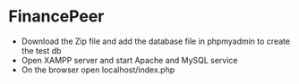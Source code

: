 # FinancePeer
- Download the Zip file and add the database file in phpmyadmin to create the test db
- Open XAMPP server and start Apache and MySQL service
- On the browser open localhost/index.php
